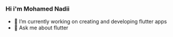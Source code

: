 ### Hi i'm Mohamed Nadii

- 🔭 I’m currently working on creating and developing flutter apps
- 💬 Ask me about flutter
<!-- - 📫 How to reach me: <a href="https://www.linkedin.com/in/m7md-nadii/"></a>


<a href="https://www.buymeacoffee.com/nadii7" target="_blank"><img src="https://cdn.buymeacoffee.com/buttons/v2/default-yellow.png" alt="Buy Me A Coffee" style="height: 10px !important;width: 60px !important;" ></a>
